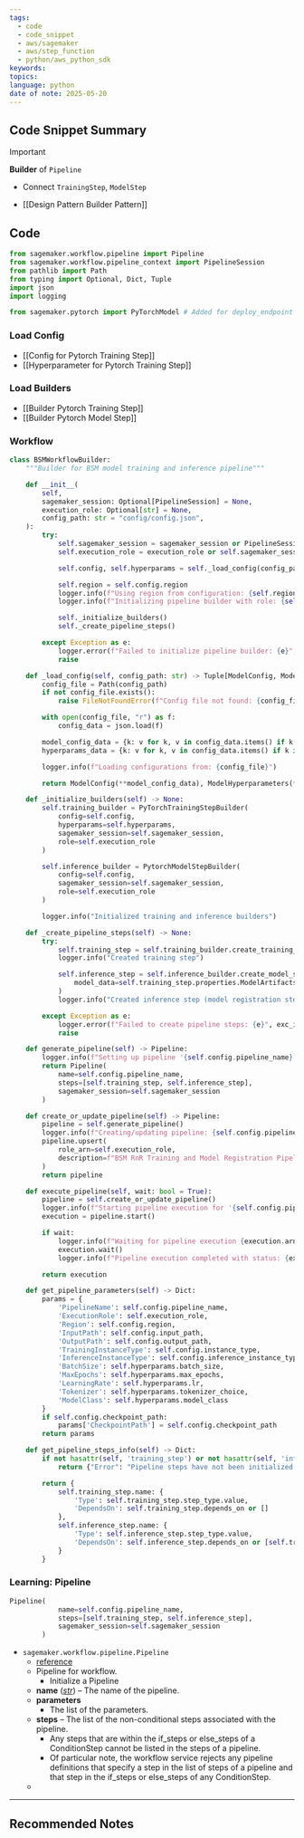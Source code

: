 ```yaml
---
tags:
  - code
  - code_snippet
  - aws/sagemaker
  - aws/step_function
  - python/aws_python_sdk
keywords: 
topics: 
language: python
date of note: 2025-05-20
---
```


## Code Snippet Summary

>[!important]
>**Builder** of `Pipeline`
>- Connect `TrainingStep`, `ModelStep`

- [[Design Pattern Builder Pattern]]

## Code

```python
from sagemaker.workflow.pipeline import Pipeline
from sagemaker.workflow.pipeline_context import PipelineSession
from pathlib import Path
from typing import Optional, Dict, Tuple
import json
import logging

from sagemaker.pytorch import PyTorchModel # Added for deploy_endpoint
```

### Load Config

- [[Config for Pytorch Training Step]]
- [[Hyperparameter for Pytorch Training Step]]

### Load Builders

- [[Builder Pytorch Training Step]]
- [[Builder Pytorch Model Step]]


### Workflow


```python
class BSMWorkflowBuilder:
    """Builder for BSM model training and inference pipeline"""

    def __init__(
        self,
        sagemaker_session: Optional[PipelineSession] = None,
        execution_role: Optional[str] = None,
        config_path: str = "config/config.json",
    ):
        try:
            self.sagemaker_session = sagemaker_session or PipelineSession()
            self.execution_role = execution_role or self.sagemaker_session.get_caller_identity_arn()

            self.config, self.hyperparams = self._load_config(config_path)

            self.region = self.config.region
            logger.info(f"Using region from configuration: {self.region}")
            logger.info(f"Initializing pipeline builder with role: {self.execution_role}")

            self._initialize_builders()
            self._create_pipeline_steps()

        except Exception as e:
            logger.error(f"Failed to initialize pipeline builder: {e}", exc_info=True)
            raise

    def _load_config(self, config_path: str) -> Tuple[ModelConfig, ModelHyperparameters]:
        config_file = Path(config_path)
        if not config_file.exists():
            raise FileNotFoundError(f"Config file not found: {config_file}")

        with open(config_file, "r") as f:
            config_data = json.load(f)

        model_config_data = {k: v for k, v in config_data.items() if k in ModelConfig.model_fields.keys()}
        hyperparams_data = {k: v for k, v in config_data.items() if k in ModelHyperparameters.model_fields.keys()}

        logger.info(f"Loading configurations from: {config_file}")

        return ModelConfig(**model_config_data), ModelHyperparameters(**hyperparams_data)

    def _initialize_builders(self) -> None:
        self.training_builder = PyTorchTrainingStepBuilder(
            config=self.config,
            hyperparams=self.hyperparams,
            sagemaker_session=self.sagemaker_session,
            role=self.execution_role
        )

        self.inference_builder = PytorchModelStepBuilder(
            config=self.config,
            sagemaker_session=self.sagemaker_session,
            role=self.execution_role
        )

        logger.info("Initialized training and inference builders")

    def _create_pipeline_steps(self) -> None:
        try:
            self.training_step = self.training_builder.create_training_step()
            logger.info("Created training step")

            self.inference_step = self.inference_builder.create_model_step(
                model_data=self.training_step.properties.ModelArtifacts.S3ModelArtifacts
            )
            logger.info("Created inference step (model registration step)")

        except Exception as e:
            logger.error(f"Failed to create pipeline steps: {e}", exc_info=True)
            raise

    def generate_pipeline(self) -> Pipeline:
        logger.info(f"Setting up pipeline '{self.config.pipeline_name}' with steps in region: {self.config.region}")
        return Pipeline(
            name=self.config.pipeline_name,
            steps=[self.training_step, self.inference_step],
            sagemaker_session=self.sagemaker_session
        )

    def create_or_update_pipeline(self) -> Pipeline:
        pipeline = self.generate_pipeline()
        logger.info(f"Creating/updating pipeline: {self.config.pipeline_name}")
        pipeline.upsert(
            role_arn=self.execution_role,
            description=f"BSM RnR Training and Model Registration Pipeline - {self.config.current_date}"
        )
        return pipeline

    def execute_pipeline(self, wait: bool = True):
        pipeline = self.create_or_update_pipeline()
        logger.info(f"Starting pipeline execution for '{self.config.pipeline_name}'")
        execution = pipeline.start()

        if wait:
            logger.info(f"Waiting for pipeline execution {execution.arn} to complete...")
            execution.wait()
            logger.info(f"Pipeline execution completed with status: {execution.describe()['PipelineExecutionStatus']}")

        return execution

    def get_pipeline_parameters(self) -> Dict:
        params = {
            'PipelineName': self.config.pipeline_name,
            'ExecutionRole': self.execution_role,
            'Region': self.config.region,
            'InputPath': self.config.input_path,
            'OutputPath': self.config.output_path,
            'TrainingInstanceType': self.config.instance_type,
            'InferenceInstanceType': self.config.inference_instance_type,
            'BatchSize': self.hyperparams.batch_size,
            'MaxEpochs': self.hyperparams.max_epochs,
            'LearningRate': self.hyperparams.lr,
            'Tokenizer': self.hyperparams.tokenizer_choice,
            'ModelClass': self.hyperparams.model_class
        }
        if self.config.checkpoint_path:
            params['CheckpointPath'] = self.config.checkpoint_path
        return params

    def get_pipeline_steps_info(self) -> Dict:
        if not hasattr(self, 'training_step') or not hasattr(self, 'inference_step'):
            return {"Error": "Pipeline steps have not been initialized yet."}

        return {
            self.training_step.name: {
                'Type': self.training_step.step_type.value,
                'DependsOn': self.training_step.depends_on or []
            },
            self.inference_step.name: {
                'Type': self.inference_step.step_type.value,
                'DependsOn': self.inference_step.depends_on or [self.training_step.name]
            }
        }

```


### Learning: Pipeline

```python
Pipeline(
            name=self.config.pipeline_name,
            steps=[self.training_step, self.inference_step],
            sagemaker_session=self.sagemaker_session
        )
```


- `sagemaker.workflow.pipeline.Pipeline`
	- [reference](https://sagemaker.readthedocs.io/en/stable/workflows/pipelines/sagemaker.workflow.pipelines.html#sagemaker.workflow.pipeline.Pipeline)
	- Pipeline for workflow.
		- Initialize a Pipeline
	- **name** ([_str_](https://docs.python.org/3/library/stdtypes.html#str "(in Python v3.13)")) – The name of the pipeline.
	- **parameters** 
		- The list of the parameters.
	- **steps**  – The list of the non-conditional steps associated with the pipeline. 
		- Any steps that are within the if_steps or else_steps of a ConditionStep cannot be listed in the steps of a pipeline. 
		- Of particular note, the workflow service rejects any pipeline definitions that specify a step in the list of steps of a pipeline and that step in the if_steps or else_steps of any ConditionStep.
	- 





-----------
##  Recommended Notes

